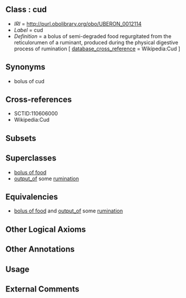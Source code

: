 
## Class : cud

 * *IRI* = http://purl.obolibrary.org/obo/UBERON_0012114
 * *Label* = cud
 * *Definition* = a bolus of semi-degraded food regurgitated from the reticulorumen of a ruminant, produced during the physical digestive process of rumination [ [database_cross_reference](../../ef/oboInOwl#hasDbXref.md) = Wikipedia:Cud ]

## Synonyms

 * bolus of cud

## Cross-references

 * SCTID:110606000
 * Wikipedia:Cud

## Subsets


## Superclasses

 * [bolus of food](../../UBERON/13/UBERON_0012113.md)
 * [output_of](../../core#output/of/core#output_of.md) some [rumination](../../GO/47/GO_0036147.md)

## Equivalencies

 * [bolus of food](../../UBERON/13/UBERON_0012113.md) and [output_of](../../core#output/of/core#output_of.md) some [rumination](../../GO/47/GO_0036147.md)

## Other Logical Axioms


## Other Annotations


## Usage


## External Comments

